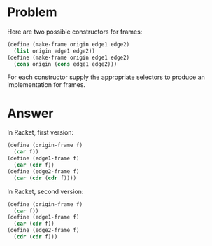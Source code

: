 # Problem

Here are two possible constructors for frames:

```scheme
(define (make-frame origin edge1 edge2)
  (list origin edge1 edge2))
(define (make-frame origin edge1 edge2)
  (cons origin (cons edge1 edge2)))
```

For each constructor supply the appropriate selectors to produce an implementation for frames.

# Answer

In Racket, first version:

```scheme
(define (origin-frame f)
  (car f))
(define (edge1-frame f)
  (car (cdr f))
(define (edge2-frame f)
  (car (cdr (cdr f))))
```

In Racket, second version:

```scheme
(define (origin-frame f)
  (car f))
(define (edge1-frame f)
  (car (cdr f))
(define (edge2-frame f)
  (cdr (cdr f)))
```
